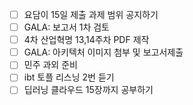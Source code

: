 - [ ] 요담이 15일 제출 과제 범위 공지하기
- [ ] GALA: 보고서 1차 검토
- [ ] 4차 산업혁명 13,14주차 PDF 제작
- [ ] GALA: 아키텍처 이미지 첨부 및 보고서제출
- [ ] 민주 과외 준비
- [ ] ibt 토플 리스닝 2번 듣기
- [ ] 딥러닝 클라우드 15장까지 공부하기